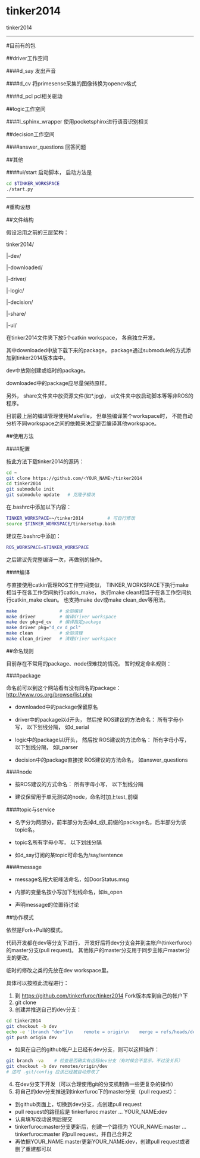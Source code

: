 tinker2014
==========

tinker2014

------

#目前有的包

##driver工作空间

####d_say
发出声音

####d_cv
将primesense采集的图像转换为opencv格式

####d_pcl
pcl相关驱动

##logic工作空间

####l_sphinx_wrapper
使用pocketsphinx进行语音识别相关

##decision工作空间

####answer_questions
回答问题

##其他

####ui/start
启动脚本，
启动方法是

```bash
cd $TINKER_WORKSPACE
./start.py
```

------

#重构设想

##文件结构

假设沿用之前的三层架构：

tinker2014/

|-dev/

|-downloaded/

|-driver/

|-logic/

|-decision/

|-share/

|-ui/

在tinker2014文件夹下放5个catkin workspace，
各自独立开发。

其中downloaded中放下载下来的package，
package通过submodule的方式添加到tinker2014版本库中。

dev中放刚创建或临时的package。

downloaded中的package应尽量保持原样。

另外，
share文件夹中放资源文件(如*.jpg)，
ui文件夹中放启动脚本等等非ROS的程序。

目前最上层的编译管理使用Makefile，
但单独编译某个workspace时，
不能自动分析不同workspace之间的依赖来决定是否编译其他workspace。

##使用方法

####配置

按此方法下载tinker2014的源码：

```bash
cd ~
git clone https://github.com/<YOUR_NAME>/tinker2014
cd tinker2014
git submodule init
git submodule update   # 克隆子模块
```

在.bashrc中添加以下内容：

```bash
TINKER_WORKSPACE=~/tinker2014         # 可自行修改
source $TINKER_WORKSPACE/tinkersetup.bash
```

建议在.bashrc中添加：

```bash
ROS_WORKSPACE=$TINKER_WORKSPACE
```

之后建议先完整编译一次，再做别的操作。

####编译

与直接使用catkin管理ROS工作空间类似，
TINKER_WORKSPACE下执行make相当于在各工作空间执行catkin_make，
执行make clean相当于在各工作空间执行catkin_make clean。
也支持make dev或make clean_dev等用法。

```bash
make                # 全部编译
make driver         # 编译driver workspace
make dev pkg=d_cv   # 编译指定package
make driver pkg="d_cv d_pcl"
make clean          # 全部清理
make clean_driver   # 清理driver workspace
```

##命名规则

目前存在不常用的package、node很难找的情况。
暂时规定命名规则：

####package

命名前可以到这个网站看有没有同名的package：
http://www.ros.org/browse/list.php

- downloaded中的package保留原名

- driver中的package以d开头，
然后按
ROS建议的方法命名：
所有字母小写，
以下划线分隔，
如d_serial

- logic中的package以l开头，
然后按
ROS建议的方法命名：
所有字母小写，
以下划线分隔，
如l_parser

- decision中的package直接按
ROS建议的方法命名，
如answer_questions

####node

- 按ROS建议的方式命名：
所有字母小写，
以下划线分隔

- 建议保留用于单元测试的node，命名时加上test_前缀

####topic与service

- 名字分为两部分，前半部分为去掉d_或l_前缀的package名，后半部分为该topic名。

- topic名所有字母小写，
以下划线分隔

- 如d_say订阅的某topic可命名为/say/sentence

####message

- message名按大驼峰法命名，如DoorStatus.msg

- 内部的变量名按小写加下划线命名，如is_open

- 声明message的位置待讨论

##协作模式

依然是Fork+Pull的模式。

代码开发都在dev等分支下进行，
开发好后将dev分支合并到主帐户(tinkerfuroc)的master分支(pull request)。
其他帐户的master分支用于同步主帐户master分支的更改。

临时的修改之类的先放在dev workspace里。


具体可以按照此流程进行：

1. 到 https://github.com/tinkerfuroc/tinker2014 Fork版本库到自己的帐户下
2. git clone
3. 创建并推送自己的dev分支：
  
  ```bash
  cd tinker2014
  git checkout -b dev
  echo -e '[branch "dev"]\n    remote = origin\n    merge = refs/heads/dev' >> .git/config
  git push origin dev
  ```
  - 如果在自己的github帐户上已经有dev分支，则可以这样操作：
  ```bash
  git branch -va    # 检查是否确实有远程dev分支（有时候会不显示，不过没关系）
  git checkout -b dev remotes/origin/dev
  # 这时 .git/config 应该已经被自动修改了
  ```
4. 在dev分支下开发（可以合理使用git的分支机制做一些更复杂的操作）
5. 将自己的dev分支推送到tinkerfuroc下的master分支（pull request）：
  - 到github页面上，切换到dev分支，点创建pull request
  - pull request的路径应是 tinkerfuroc:master  ...  YOUR_NAME:dev
  - 认真填写改动说明后提交
  - tinkerfuroc:master分支更新后，创建一个路径为 YOUR_NAME:master  ...  tinkerfuroc:master 的pull request，并自己合并之
  - 再依据YOUR_NAME:master更新YOUR_NAME:dev，创建pull request或者删了重建都可以
